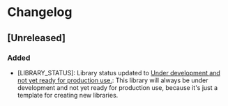 # Changelog

<!---
SPDX-License-Identifier: 2.0 license with LLVM exceptions
--->

## [Unreleased]

### Added

- [LIBRARY_STATUS]: Library status updated to [Under development and not yet ready for production use.](https://github.com/bemanproject/beman/blob/main/docs/BEMAN_LIBRARY_MATURITY_MODEL.md#under-development-and-not-yet-ready-for-production-use):
This library will always be under development and not yet ready for production use,
because it's just a template for creating new libraries.
